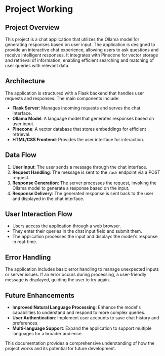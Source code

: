 # Project Working

## Project Overview
This project is a chat application that utilizes the Ollama model for generating responses based on user input. The application is designed to provide an interactive chat experience, allowing users to ask questions and receive intelligent responses. It integrates with Pinecone for vector storage and retrieval of information, enabling efficient searching and matching of user queries with relevant data.

## Architecture
The application is structured with a Flask backend that handles user requests and responses. The main components include:
- **Flask Server**: Manages incoming requests and serves the chat interface.
- **Ollama Model**: A language model that generates responses based on user input.
- **Pinecone**: A vector database that stores embeddings for efficient retrieval.
- **HTML/CSS Frontend**: Provides the user interface for interaction.

## Data Flow
1. **User Input**: The user sends a message through the chat interface.
2. **Request Handling**: The message is sent to the `/ask` endpoint via a POST request.
3. **Response Generation**: The server processes the request, invoking the Ollama model to generate a response based on the input.
4. **Response Delivery**: The generated response is sent back to the user and displayed in the chat interface.

## User Interaction Flow
- Users access the application through a web browser.
- They enter their queries in the chat input field and submit them.
- The application processes the input and displays the model's response in real-time.

## Error Handling
The application includes basic error handling to manage unexpected inputs or server issues. If an error occurs during processing, a user-friendly message is displayed, guiding the user to try again.

## Future Enhancements
- **Improved Natural Language Processing**: Enhance the model's capabilities to understand and respond to more complex queries.
- **User Authentication**: Implement user accounts to save chat history and preferences.
- **Multi-language Support**: Expand the application to support multiple languages for a broader audience.

This documentation provides a comprehensive understanding of how the project works and its potential for future development.
